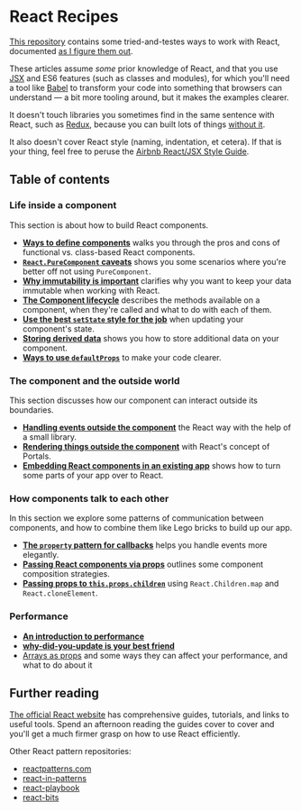 # React Recipes

[This repository](https://github.com/danburzo/react-recipes/) contains some tried-and-testes ways to work with React, documented [as I figure them out](https://github.com/danburzo/as-we-learn).

These articles assume _some_ prior knowledge of React, and that you use [JSX](https://reactjs.org/docs/introducing-jsx.html) and ES6 features (such as classes and modules), for which you'll need a tool like [Babel](https://babeljs.io) to transform your code into something that browsers can understand — a bit more tooling around, but it makes the examples clearer.

It doesn't touch libraries you sometimes find in the same sentence with React, such as [Redux](https://redux.js.org), because you can built lots of things [without it](https://medium.com/@dan_abramov/you-might-not-need-redux-be46360cf367).

It also doesn't cover React style (naming, indentation, et cetera). If that is your thing, feel free to peruse the [Airbnb React/JSX Style Guide](https://github.com/airbnb/javascript/tree/master/react).

## Table of contents

### Life inside a component

This section is about how to build React components.

* [__Ways to define components__](./recipes/components.md) walks you through the pros and cons of functional vs. class-based React components.
* [__`React.PureComponent` caveats__](./recipes/purecomponent-caveats.md) shows you some scenarios where you're better off not using `PureComponent`.
* [__Why immutability is important__](./recipes/immutability.md) clarifies why you want to keep your data immutable when working with React.
* [__The Component lifecycle__](./recipes/lifecycle.md) describes the methods available on a component, when they're called and what to do with each of them.
* [__Use the best `setState` style for the job__](./recipes/set-state.md) when updating your component's state. 
* [__Storing derived data__](./recipes/derived-data.md) shows you how to store additional data on your component.
* [__Ways to use `defaultProps`__](./recipes/defaultprops.md) to make your code clearer. 

### The component and the outside world

This section discusses how our component can interact outside its boundaries.

* [__Handling events outside the component__](./recipes/outside-events.md) the React way with the help of a small library.
* [__Rendering things outside the component__](./recipes/portals.md) with React's concept of Portals.
* [__Embedding React components in an existing app__](./recipes/inserting-components.md) shows how to turn some parts of your app over to React.

### How components talk to each other

In this section we explore some patterns of communication between components, and how to combine them like Lego bricks to build up our app.

* [__The `property` pattern for callbacks__](./recipes/property-pattern.md) helps you handle events more elegantly. 
* [__Passing React components via props__](./recipes/passing-components.md) outlines some component composition strategies.
* [__Passing props to `this.props.children`__](./recipes/children-props.md) using `React.Children.map` and `React.cloneElement`.

### Performance

* [__An introduction to performance__](./recipes/performance.md)
* [__why-did-you-update is your best friend__](./recipes/why-did-you-update.md)
* [Arrays as props](./recipes/arrays-as-props.md) and some ways they can affect your performance, and what to do about it

## Further reading

[The official React website](https://reactjs.org/) has comprehensive guides, tutorials, and links to useful tools. Spend an afternoon reading the guides cover to cover and you'll get a much firmer grasp on how to use React efficiently.

Other React pattern repositories:

* [reactpatterns.com](http://reactpatterns.com/)
* [react-in-patterns](https://github.com/krasimir/react-in-patterns)
* [react-playbook](https://github.com/kylpo/react-playbook)
* [react-bits](https://github.com/vasanthk/react-bits)
